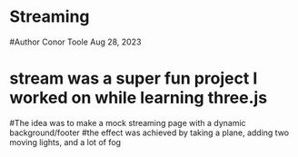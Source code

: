 # Streaming
#Author Conor Toole Aug 28, 2023

# stream was a super fun project I worked on while learning three.js
#The idea was to make a mock streaming page with a dynamic background/footer
#the effect was achieved by taking a plane, adding two moving lights, and a lot of fog  
